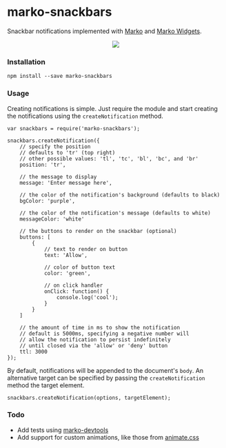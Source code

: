 # marko-snackbars

Snackbar notifications implemented with [Marko](https://github.com/marko-js/marko) and [Marko Widgets](https://github.com/marko-js/marko-widgets).

<p align='center'>
    <img src='https://media.giphy.com/media/3o6Ztk4LGGjbbhTvyg/giphy.gif'/>
</p>

### Installation

```
npm install --save marko-snackbars
```

### Usage

Creating notifications is simple. Just require the module and start creating the notifications using the `createNotification` method.

```
var snackbars = require('marko-snackbars');

snackbars.createNotification({
    // specify the position
    // defaults to 'tr' (top right)
    // other possible values: 'tl', 'tc', 'bl', 'bc', and 'br'
    position: 'tr',

    // the message to display
    message: 'Enter message here',

    // the color of the notification's background (defaults to black)
    bgColor: 'purple',

    // the color of the notification's message (defaults to white)
    messageColor: 'white'

    // the buttons to render on the snackbar (optional)
    buttons: [
        {
            // text to render on button
            text: 'Allow',

            // color of button text
            color: 'green',

            // on click handler
            onClick: function() {
                console.log('cool');
            }
        }
    ]

    // the amount of time in ms to show the notification
    // default is 5000ms, specifying a negative number will
    // allow the notification to persist indefinitely
    // until closed via the 'allow' or 'deny' button
    ttl: 3000
});

```

By default, notifications will be appended to the document's `body`. An alternative target can be specified by passing the `createNotification` method the target element.

```
snackbars.createNotification(options, targetElement);
```

### Todo
- Add tests using [marko-devtools](https://github.com/mlrawlings/marko-devtools)
- Add support for custom animations, like those from [animate.css](https://github.com/daneden/animate.css)
